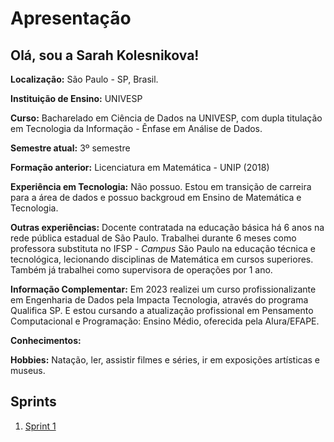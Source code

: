 # Apresentação

 ## Olá, sou a Sarah Kolesnikova! 
 <!--![Foto do arquivo pessoal](imagens/)-->

**Localização:** São Paulo - SP, Brasil.

**Instituição de Ensino:** UNIVESP

**Curso:** Bacharelado em Ciência de Dados na UNIVESP, com dupla titulação em  Tecnologia da Informação - Ênfase em Análise de Dados.

**Semestre atual:** 3º semestre

**Formação anterior:** Licenciatura em Matemática - UNIP (2018)

**Experiência em Tecnologia:** Não possuo. Estou em transição de carreira para a área de dados e possuo backgroud em Ensino de Matemática e Tecnologia.

**Outras experiências:** Docente contratada na educação básica há 6 anos na rede pública estadual de São Paulo. Trabalhei durante 6 meses como professora substituta no IFSP - *Campus* São Paulo na educação técnica e tecnológica, lecionando disciplinas de Matemática em cursos superiores. Também já trabalhei como supervisora de operações por 1 ano. 

**Informação Complementar:** Em 2023 realizei um curso profissionalizante em Engenharia de Dados pela Impacta Tecnologia, através do programa Qualifica SP. E estou cursando a atualização profissional em Pensamento Computacional e Programação: Ensino Médio, oferecida pela Alura/EFAPE. 

**Conhecimentos:**

**Hobbies:** Natação, ler, assistir filmes e séries, ir em exposições artísticas e museus.


## Sprints 

1. [Sprint 1](Sprint-1/README.md)